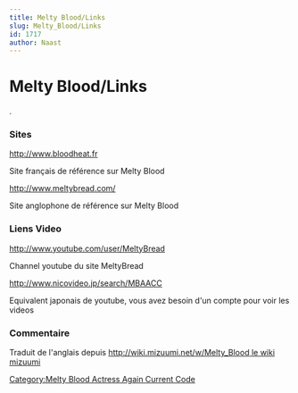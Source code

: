 ```yaml
---
title: Melty Blood/Links
slug: Melty_Blood/Links
id: 1717
author: Naast
---
```


# Melty Blood/Links

.

### Sites

<http://www.bloodheat.fr>

Site français de référence sur Melty Blood

<http://www.meltybread.com/>

Site anglophone de référence sur Melty Blood

### Liens Video

<http://www.youtube.com/user/MeltyBread>

Channel youtube du site MeltyBread

<http://www.nicovideo.jp/search/MBAACC>

Equivalent japonais de youtube, vous avez besoin d'un compte pour voir
les videos

### Commentaire

Traduit de l'anglais depuis [http://wiki.mizuumi.net/w/Melty_Blood le
wiki
mizuumi](http://wiki.mizuumi.net/w/Melty_Blood_le_wiki_mizuumi "wikilink")

[Category:Melty Blood Actress Again Current
Code](Category:Melty_Blood_Actress_Again_Current_Code "wikilink")
